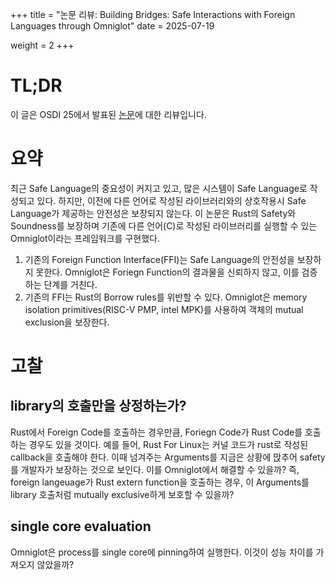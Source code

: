 +++
title = "논문 리뷰: Building Bridges: Safe Interactions with Foreign Languages through Omniglot"
date = 2025-07-19

weight = 2
+++

# TL;DR
이 글은 OSDI 25에서 발표된 [논문](https://www.usenix.org/conference/osdi25/presentation/schuermann)에 대한 리뷰입니다.

# 요약
최근 Safe Language의 중요성이 커지고 있고, 많은 시스템이 Safe Language로 작성되고 있다.
하지만, 이전에 다른 언어로 작성된 라이브러리와의 상호작용시 Safe Language가 제공하는 안전성은 보장되지 않는다.
이 논문은 Rust의 Safety와 Soundness를 보장하며 기존에 다른 언어(C)로 작성된 라이브러리를 실행할 수 있는 Omniglot이라는 프레임워크를 구현했다.

1. 기존의 Foreign Function Interface(FFI)는 Safe Language의 안전성을 보장하지 못한다.
Omniglot은 Foriegn Function의 결과물을 신뢰하지 않고, 이를 검증하는 단계를 거친다.
2. 기존의 FFI는 Rust의 Borrow rules를 위반할 수 있다.
Omniglot은 memory isolation primitives(RISC-V PMP, intel MPK)를 사용하여 객체의 mutual exclusion을 보장한다.


# 고찰
## library의 호출만을 상정하는가?
Rust에서 Foreign Code를 호출하는 경우만큼, Foriegn Code가 Rust Code를 호출하는 경우도 있을 것이다.
예를 들어, Rust For Linux는 커널 코드가 rust로 작성된 callback을 호출해야 한다. 이때 넘겨주는 Arguments를 지금은 상황에 맍추어 safety를 개발자가 보장하는 것으로 보인다. 이를 Omniglot에서 해결할 수 있을까?
즉, foreign langeuage가 Rust extern function을 호출하는 경우, 이 Arguments를 library 호출처럼 mutually exclusive하게 보호할 수 있을까?
## single core evaluation
Omniglot은 process를 single core에 pinning하여 실행한다. 이것이 성능 차이를 가져오지 않았을까?
